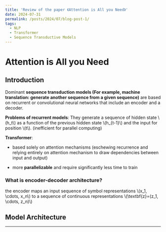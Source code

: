 ```yaml
---
title: 'Review of the paper 《Attention is All you Need》'
date: 2024-07-31
permalink: /posts/2024/07/blog-post-1/
tags:
  - NLP
  - Transformer
  - Sequence Transductive Models
---
```


Attention is All you Need
=====

## Introduction

Dominant **sequence transduction models (For example, machine translation: generate another sequence from a given sequence)** are based on recurrent or convolutional neural networks that include an encoder and a decoder. 

**Problems of recurrent models**: They generate a sequence of hidden state \\(h_t\\) as a function of the previous hidden state \\(h_{t-1}\\) and the input for position \\(t\\). (inefficient for parallel computing)

**Transformer**: 

* based solely on attention mechanisms (eschewing recurrence and relying entirely on attention mechanism to draw dependencies between input and output)

* more **parallelizable** and require significantly less time to train

### What is encoder-decoder architecture?

the encoder maps an input sequence of symbol representations \\(x_1, \cdots, x_n\\) to a sequence of continuous representations \\(\textbf{z}=(z_1, \cdots, z_n)\\)
## Model Architecture


---


